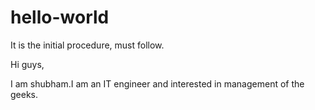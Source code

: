 # hello-world
It is the initial procedure, must follow.

Hi guys,

I am shubham.I am an IT engineer and interested in management of the geeks.
